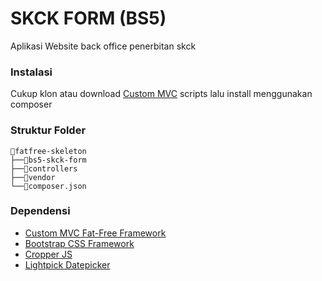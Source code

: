 # SKCK FORM (BS5)
Aplikasi Website back office penerbitan skck
### Instalasi
Cukup klon atau download [Custom MVC](https://github.com/ryzaer/fatfree-skeleton) scripts lalu install menggunakan composer
### Struktur Folder
```
📂fatfree-skeleton
├──📂bs5-skck-form
├──📂controllers
├──📂vendor
└──📄composer.json
```  
### Dependensi
- [Custom MVC Fat-Free Framework](https://github.com/ryzaer/fatfree-skeleton)
- [Bootstrap CSS Framework](https://getbootstrap.com/docs/5.1/getting-started/introduction/)
- [Cropper JS](https://fengyuanchen.github.io/cropperjs/)
- [Lightpick Datepicker](https://wakirin.github.io/Lightpick/)